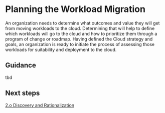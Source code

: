 # Planning the Workload Migration

An organization needs to determine what outcomes and value they will get from moving workloads to the cloud. Determining that will help to define which workloads will go to the cloud and how to prioritize them through a program of change or roadmap. Having defined the Cloud strategy and goals, an organization is ready to initiate the process of assessing those workloads for suitability and deployment to the cloud.

## Guidance

tbd

## Next steps

[2.o Discovery and Rationalization](https://github.com/alvarovitta/Workload-Migration/blob/master/2.0-Discovery-and-Rationalization.md)
